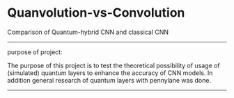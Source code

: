 # Quanvolution-vs-Convolution
  Comparison of Quantum-hybrid CNN and classical CNN

--------------------------------------------------------------------------------

purpose of project:

  The purpose of this project is to test the theoretical possibility of usage of (simulated) quantum layers to enhance the accuracy of CNN models. In addition general research of quantum layers with pennylane was done.

------------------------------------------------------------------------------------
